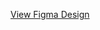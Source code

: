 [View Figma Design](https://www.figma.com/design/QxaqQvpxrBlXR3fP6eaU16/Booksite?node-id=0-1&t=sBCiDGYjJVX7Swtm-1](https://www.figma.com/proto/QxaqQvpxrBlXR3fP6eaU16/Booksite?node-id=2-2&starting-point-node-id=2%3A2&t=302txa6gjYYI0J79-1))
